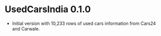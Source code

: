 # UsedCarsIndia 0.1.0

* Initial version with 10,233 rows of used cars information from Cars24 and Carwale.
